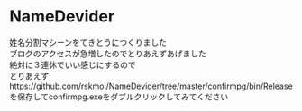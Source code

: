 # NameDevider
姓名分割マシーンをてきとうにつくりました  
ブログのアクセスが急増したのでとりあえずあげました  
絶対に３連休でいい感じにするので  
とりあえずhttps://github.com/rskmoi/NameDevider/tree/master/confirmpg/bin/Releaseを保存してconfirmpg.exeをダブルクリックしてみてください  
